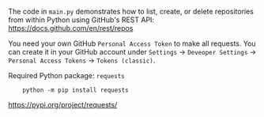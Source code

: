 The code in `main.py` demonstrates how to list, create, or delete repositories from within Python
using GitHub's REST API: https://docs.github.com/en/rest/repos

You need your own GitHub `Personal Access Token` to make all requests.
You can create it in your GitHub account under `Settings` -> `Deveoper Settings` -> `Personal Access Tokens` -> `Tokens (classic)`.

Required Python package: `requests`

        python -m pip install requests

https://pypi.org/project/requests/
